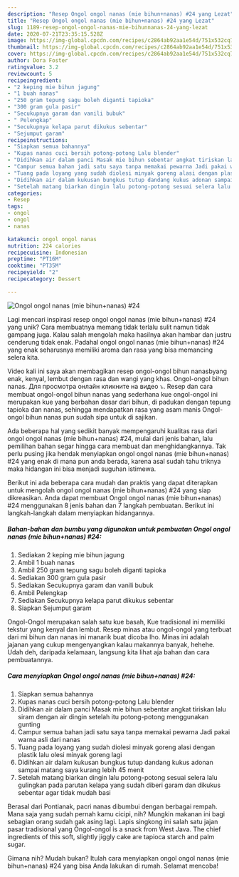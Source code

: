 ```yaml
---
description: "Resep Ongol ongol nanas (mie bihun+nanas) #24 yang Lezat"
title: "Resep Ongol ongol nanas (mie bihun+nanas) #24 yang Lezat"
slug: 1189-resep-ongol-ongol-nanas-mie-bihunnanas-24-yang-lezat
date: 2020-07-21T23:35:15.528Z
image: https://img-global.cpcdn.com/recipes/c2864ab92aa1e54d/751x532cq70/ongol-ongol-nanas-mie-bihunnanas-24-foto-resep-utama.jpg
thumbnail: https://img-global.cpcdn.com/recipes/c2864ab92aa1e54d/751x532cq70/ongol-ongol-nanas-mie-bihunnanas-24-foto-resep-utama.jpg
cover: https://img-global.cpcdn.com/recipes/c2864ab92aa1e54d/751x532cq70/ongol-ongol-nanas-mie-bihunnanas-24-foto-resep-utama.jpg
author: Dora Foster
ratingvalue: 3.2
reviewcount: 5
recipeingredient:
- "2 keping mie bihun jagung"
- "1 buah nanas"
- "250 gram tepung sagu boleh diganti tapioka"
- "300 gram gula pasir"
- "Secukupnya garam dan vanili bubuk"
- " Pelengkap"
- "Secukupnya kelapa parut dikukus sebentar"
- "Sejumput garam"
recipeinstructions:
- "Siapkan semua bahannya"
- "Kupas nanas cuci bersih potong-potong Lalu blender"
- "Didihkan air dalam panci Masak mie bihun sebentar angkat tiriskan lalu siram dengan air dingin setelah itu potong-potong menggunakan gunting"
- "Campur semua bahan jadi satu saya tanpa memakai pewarna Jadi pakai warna asli dari nanas"
- "Tuang pada loyang yang sudah diolesi minyak goreng alasi dengan plastik lalu olesi minyak goreng lagi"
- "Didihkan air dalam kukusan bungkus tutup dandang kukus adonan sampai matang saya kurang lebih 45 menit"
- "Setelah matang biarkan dingin lalu potong-potong sesuai selera lalu gulingkan pada parutan kelapa yang sudah diberi garam dan dikukus sebentar agar tidak mudah basi"
categories:
- Resep
tags:
- ongol
- ongol
- nanas

katakunci: ongol ongol nanas 
nutrition: 224 calories
recipecuisine: Indonesian
preptime: "PT16M"
cooktime: "PT35M"
recipeyield: "2"
recipecategory: Dessert

---
```



![Ongol ongol nanas (mie bihun+nanas) #24](https://img-global.cpcdn.com/recipes/c2864ab92aa1e54d/751x532cq70/ongol-ongol-nanas-mie-bihunnanas-24-foto-resep-utama.jpg)

Lagi mencari inspirasi resep ongol ongol nanas (mie bihun+nanas) #24 yang unik? Cara membuatnya memang tidak terlalu sulit namun tidak gampang juga. Kalau salah mengolah maka hasilnya akan hambar dan justru cenderung tidak enak. Padahal ongol ongol nanas (mie bihun+nanas) #24 yang enak seharusnya memiliki aroma dan rasa yang bisa memancing selera kita.

Video kali ini saya akan membagikan resep ongol-ongol bihun nanasbyang enak, kenyal, lembut dengan rasa dan wangi yang khas. Ongol-ongol bihun nanas. Для просмотра онлайн кликните на видео ⤵. Resep dan cara membuat ongol-ongol bihun nanas yang sederhana kue ongol-ongol ini merupakan kue yang berbahan dasar dari bihun, di padukan dengan tepung tapioka dan nanas, sehingga mendapatkan rasa yang asam manis Ongol-ongol bihun nanas pun sudah sipa untuk di sajikan.

Ada beberapa hal yang sedikit banyak mempengaruhi kualitas rasa dari ongol ongol nanas (mie bihun+nanas) #24, mulai dari jenis bahan, lalu pemilihan bahan segar hingga cara membuat dan menghidangkannya. Tak perlu pusing jika hendak menyiapkan ongol ongol nanas (mie bihun+nanas) #24 yang enak di mana pun anda berada, karena asal sudah tahu triknya maka hidangan ini bisa menjadi suguhan istimewa.


Berikut ini ada beberapa cara mudah dan praktis yang dapat diterapkan untuk mengolah ongol ongol nanas (mie bihun+nanas) #24 yang siap dikreasikan. Anda dapat membuat Ongol ongol nanas (mie bihun+nanas) #24 menggunakan 8 jenis bahan dan 7 langkah pembuatan. Berikut ini langkah-langkah dalam menyiapkan hidangannya.

<!--inarticleads1-->

##### Bahan-bahan dan bumbu yang digunakan untuk pembuatan Ongol ongol nanas (mie bihun+nanas) #24:

1. Sediakan 2 keping mie bihun jagung
1. Ambil 1 buah nanas
1. Ambil 250 gram tepung sagu boleh diganti tapioka
1. Sediakan 300 gram gula pasir
1. Sediakan Secukupnya garam dan vanili bubuk
1. Ambil  Pelengkap
1. Sediakan Secukupnya kelapa parut dikukus sebentar
1. Siapkan Sejumput garam


Ongol-Ongol merupakan salah satu kue basah, Kue tradisional ini memiliki tekstur yang kenyal dan lembut. Resep minas atau ongol-ongol yang terbuat dari mi bihun dan nanas ini manarik buat dicoba lho. Minas ini adalah jajanan yang cukup mengenyangkan kalau makannya banyak, hehehe. Udah deh, daripada kelamaan, langsung kita lihat aja bahan dan cara pembuatannya. 

<!--inarticleads2-->

##### Cara menyiapkan Ongol ongol nanas (mie bihun+nanas) #24:

1. Siapkan semua bahannya
1. Kupas nanas cuci bersih potong-potong Lalu blender
1. Didihkan air dalam panci Masak mie bihun sebentar angkat tiriskan lalu siram dengan air dingin setelah itu potong-potong menggunakan gunting
1. Campur semua bahan jadi satu saya tanpa memakai pewarna Jadi pakai warna asli dari nanas
1. Tuang pada loyang yang sudah diolesi minyak goreng alasi dengan plastik lalu olesi minyak goreng lagi
1. Didihkan air dalam kukusan bungkus tutup dandang kukus adonan sampai matang saya kurang lebih 45 menit
1. Setelah matang biarkan dingin lalu potong-potong sesuai selera lalu gulingkan pada parutan kelapa yang sudah diberi garam dan dikukus sebentar agar tidak mudah basi


Berasal dari Pontianak, pacri nanas dibumbui dengan berbagai rempah. Mana saja yang sudah pernah kamu cicipi, nih? Mungkin makanan ini bagi sebagian orang sudah gak asing lagi. Lapis singkong ini salah satu jajan pasar tradisional yang Ongol-ongol is a snack from West Java. The chief ingredients of this soft, slightly jiggly cake are tapioca starch and palm sugar. 

Gimana nih? Mudah bukan? Itulah cara menyiapkan ongol ongol nanas (mie bihun+nanas) #24 yang bisa Anda lakukan di rumah. Selamat mencoba!
